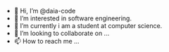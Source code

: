 - 👋 Hi, I’m @daia-code
- 👀 I’m interested in software engineering.
- 🌱 I’m currently i am a student at computer science.
- 💞️ I’m looking to collaborate on ...
- 📫 How to reach me ...

<!---
daia-code/daia-code is a ✨ special ✨ repository because its `README.md` (this file) appears on your GitHub profile.
You can click the Preview link to take a look at your changes.
--->
